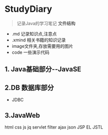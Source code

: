 # StudyDiary
> 记录Java的学习笔记
**文件结构**
- .md 记录知识点,注意点
- .xmind 相关书籍的知识记录
- image文件夹,存放需要用的图片
- code	一些演示代码

## 1. Java基础部分--JavaSE

## 2.DB 数据库部分

- JDBC

## 3.JavaWeb
html css js jq servlet filter ajax json JSP EL JSTL

